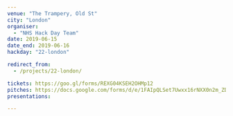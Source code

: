 ```yaml
---
venue: "The Trampery, Old St"
city: "London"
organiser:
  - "NHS Hack Day Team"
date: 2019-06-15
date_end: 2019-06-16
hackday: "22-london"

redirect_from:
  - /projects/22-london/

tickets: https://goo.gl/forms/REXG04KSEH2OHMp12
pitches: https://docs.google.com/forms/d/e/1FAIpQLSet7Uwxx16rNXX0n2m_ZD26z9HqYzgy89S9lrLRCA3LLff8QA/viewform
presentations: 

---
```

